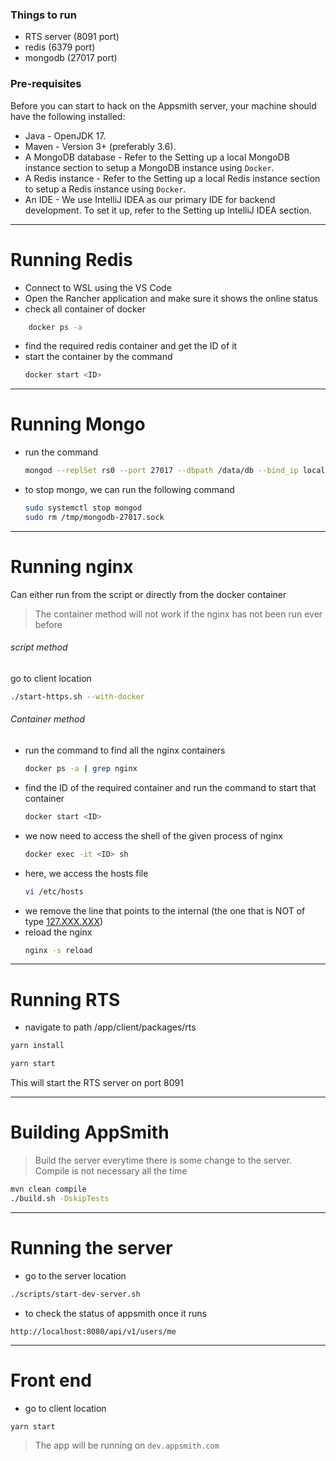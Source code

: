 ### Things to run
- RTS server (8091 port)
- redis (6379 port)
- mongodb (27017 port)

### **Pre-requisites**
Before you can start to hack on the Appsmith server, your machine should have the following installed:
- Java - OpenJDK 17.
- Maven - Version 3+ (preferably 3.6).
- A MongoDB database - Refer to the Setting up a local MongoDB instance section to setup a MongoDB instance using `Docker`.
- A Redis instance - Refer to the Setting up a local Redis instance section to setup a Redis instance using `Docker`.
- An IDE - We use IntelliJ IDEA as our primary IDE for backend development. To set it up, refer to the Setting up IntelliJ IDEA section.
---
# Running Redis

- Connect to WSL using the VS Code 
- Open the Rancher application and make sure it shows the online status
- check all container of docker
```bash
	docker ps -a
```
- find the required redis container and get the ID of it
- start the container by the command
    ```bash
    docker start <ID>
    ```
---
# Running Mongo
- run the command
    ```bash
    mongod --replSet rs0 --port 27017 --dbpath /data/db --bind_ip localhost
    ```
- to stop mongo, we can run the following command
    ```bash
    sudo systemctl stop mongod
    sudo rm /tmp/mongodb-27017.sock
    ```
---
# Running nginx

Can either run from the script or directly from the docker container
> The container method will not work if the nginx has not been run ever before

###### script method
go to client location
```bash
./start-https.sh --with-docker
```

###### Container method
- run the command to find all the nginx containers
    ```bash
    docker ps -a | grep nginx
    ```
- find the ID of the required container and run the command to start that container
    ```bash
    docker start <ID>
    ```
- we now need to access the shell of the given process of nginx
    ```bash
    docker exec -it <ID> sh
    ```
- here, we access the hosts file
    ```bash
    vi /etc/hosts
    ```
- we remove the line that points to the internal (the one that is NOT of type [127.XXX.XXX](http://127.XXX.XXX))
- reload the nginx
    ```bash
    nginx -s reload
    ```
---
# Running RTS
- navigate to path /app/client/packages/rts
```bash
yarn install

yarn start
```
This will start the RTS server on port 8091

---
# Building AppSmith
> Build the server everytime there is some change to the server.
> Compile is not necessary all the time
```bash
mvn clean compile
./build.sh -DskipTests
```

---
# Running the server
- go to the server location
```bash
./scripts/start-dev-server.sh
```
- to check the status of appsmith once it runs
```
http://localhost:8080/api/v1/users/me
```

---
# Front end
- go to client location
```bash
yarn start
```

> The app will be running on `dev.appsmith.com`